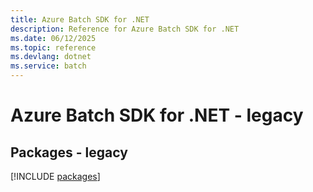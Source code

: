 ```yaml
---
title: Azure Batch SDK for .NET
description: Reference for Azure Batch SDK for .NET
ms.date: 06/12/2025
ms.topic: reference
ms.devlang: dotnet
ms.service: batch
---
```

# Azure Batch SDK for .NET - legacy
## Packages - legacy
[!INCLUDE [packages](batch-index.md)]